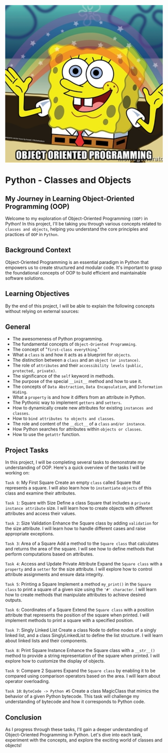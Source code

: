 <div style="width: 100%; height: 0; padding-bottom: 100%; position: relative;">
    <img src="oop-meme.jpg" alt="OOP Image" style="position: absolute; width: 100%; height: 100%; object-fit: cover;">
</div>



# Python - Classes and Objects

## My Journey in Learning Object-Oriented Programming (OOP)
Welcome to my exploration of Object-Oriented Programming `(OOP)` in Python! In this project, I'll be taking you through various concepts related to `classes and objects`, helping you understand the core principles and practices of `OOP` in `Python`.

## Background Context
Object-Oriented Programming is an essential paradigm in Python that empowers us to create structured and modular code. It's important to grasp the foundational concepts of OOP to build efficient and maintainable software solutions.

## Learning Objectives
By the end of this project, I will be able to explain the following concepts without relying on external sources:

## General
- The awesomeness of Python programming.
- The fundamental concepts of `Object-Oriented Programming`.
- The concept of "`first-class everything`."
- What a `class` is and how it acts as a blueprint for `objects`.
- The distinction between a `class` and an `object` `(or instance)`.
- The role of `attributes` and their `accessibility levels` `(public, protected, private)`.
- The significance of the `self` keyword in methods.
- The purpose of the special `__init__` method and how to use it.
- The concepts of `Data Abstraction`, `Data Encapsulation`, and `Information Hiding`.
- What a `property` is and how it differs from an attribute in Python.
- The Pythonic way to implement `getters` and `setters`.
- How to dynamically create new attributes for existing `instances and classes`.
- How to `bind attributes to objects and classes`.
- The role and content of the `__dict__` of a `class` `and/or instance`.
- How Python searches for attributes within `objects or classes`.
- How to use the `getattr` function.

## Project Tasks
In this project, I will be completing several tasks to demonstrate my understanding of OOP. Here's a quick overview of the tasks I will be working on:

`Task 0`: My First Square
Create an empty `class` called Square that represents a square. I will also learn how to `instantiate` `objects` of this class and examine their attributes.

`Task 1`: Square with Size
Define a class Square that includes a `private instance attribute` size. I will learn how to create objects with different attributes and access their values.

`Task 2`: Size Validation
Enhance the Square class by adding `validation` for the size attribute. I will learn how to handle different cases and raise appropriate exceptions.

`Task 3`: Area of a Square
Add a method to the `Square class` that calculates and returns the area of the square. I will see how to define methods that perform computations based on attributes.

`Task 4`: Access and Update Private Attribute
Expand the `Square class` with a `property` and a `setter` for the size attribute. I will explore how to control attribute assignments and ensure data integrity.

`Task 5`: Printing a Square
Implement a method `my_print()` in the `Square class` to print a square of a given size using the `'#' character`. I will learn how to create methods that manipulate attributes to achieve desired outputs.

`Task 6`: Coordinates of a Square
Extend the `Square class` with a position attribute that represents the position of the square when printed. I will implement methods to print a square with a specified position.

`Task 7`: Singly Linked List
Create a class Node to define nodes of a singly linked list, and a class SinglyLinkedList to define the list structure. I will learn about linked lists and their components.

`Task 8`: Print Square Instance
Enhance the Square class with a `__str__()` method to provide a string representation of the square when printed. I will explore how to customize the display of objects.

`Task 9`: Compare 2 Squares
Expand the `Square class` by enabling it to be compared using comparison operators based on the area. I will learn about operator overloading.

`Task 10`: `ByteCode -> Python #5`
Create a class MagicClass that mimics the behavior of a given Python bytecode. This task will challenge my understanding of bytecode and how it corresponds to Python code.

## Conclusion
As I progress through these tasks, I'll gain a deeper understanding of Object-Oriented Programming in Python. Let's dive into each task, experiment with the concepts, and explore the exciting world of classes and objects!